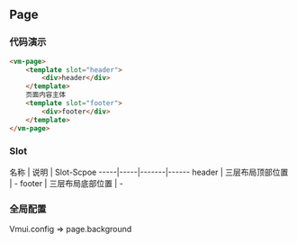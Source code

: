 ## Page

### 代码演示

```html
<vm-page>
    <template slot="header">
        <div>header</div>
    </template>
    页面内容主体
    <template slot="footer">
        <div>footer</div>
    </template>
</vm-page>
```  

### Slot
名称 | 说明 | Slot-Scpoe
-----|-----|-------|------
header | 三层布局顶部位置 | -
footer | 三层布局底部位置 | -

### 全局配置
Vmui.config => page.background
